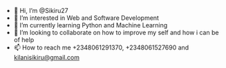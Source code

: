 - 👋 Hi, I’m @Sikiru27
- 👀 I’m interested in Web and Software Development
- 🌱 I’m currently learning Python and Machine Learning
- 💞️ I’m looking to collaborate on how to improve my self and how i can be of help
- 📫 How to reach me +2348061291370, +2348061527690 and kilanisikiru@gmail.com

<!---
Sikiru27/Sikiru27 is a ✨ special ✨ repository because its `README.md` (this file) appears on your GitHub profile.
You can click the Preview link to take a look at your changes.
--->
